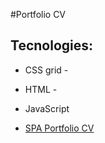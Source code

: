#Portfolio CV

## Tecnologies: 
- CSS grid - 
- HTML -
- JavaScript 

- [SPA Portfolio CV](https://cris3h.github.io/portfolio-cv/portfolio)